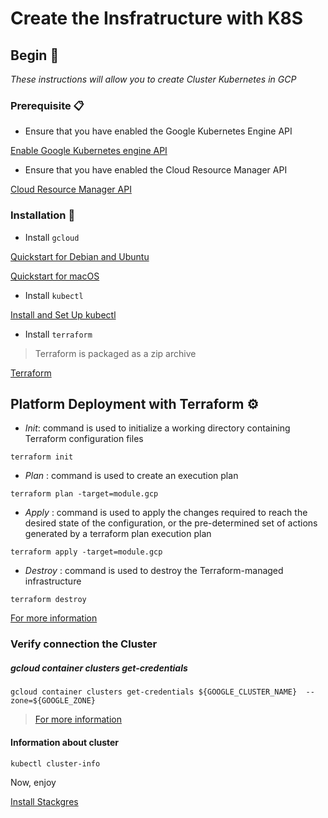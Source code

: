 # Create the Insfratructure with K8S  

## Begin 🚀

_These instructions will allow you to create Cluster Kubernetes in GCP_

### Prerequisite 📋
* Ensure that you have enabled the Google Kubernetes Engine API

[Enable Google Kubernetes engine API](https://console.cloud.google.com/apis/library/container.googleapis.com?q=kubernetes%20engine&_ga=2.224967516.-797693169.1575039274)

* Ensure that you have enabled the Cloud Resource Manager API

[Cloud Resource Manager API](https://console.developers.google.com/apis/api/cloudresourcemanager.googleapis.com/overview?project=1050457845479)
### Installation 🔧
* Install `gcloud`

[Quickstart for Debian and Ubuntu](https://cloud.google.com/sdk/docs/quickstart-debian-ubuntu)

[Quickstart for macOS](https://cloud.google.com/sdk/docs/quickstart-macos)

* Install `kubectl`

[Install and Set Up kubectl](https://kubernetes.io/docs/tasks/tools/install-kubectl/)

* Install `terraform`

> Terraform is packaged as a zip archive

[Terraform](https://learn.hashicorp.com/terraform/getting-started/install.html)

## Platform Deployment with Terraform  ⚙️

*  *Init*: command is used to initialize a working directory containing Terraform configuration files

`terraform init`

* *Plan* : command is used to create an execution plan

`terraform plan -target=module.gcp`

* *Apply* : command is used to apply the changes required to reach the desired state of the configuration, or the pre-determined set of actions generated by a terraform plan execution plan

`terraform apply -target=module.gcp`

* *Destroy* : command is used to destroy the Terraform-managed infrastructure

`terraform destroy`

[For more information](https://www.terraform.io/docs/commands/index.html)

### Verify connection the Cluster
##### gcloud container clusters get-credentials
`gcloud container clusters get-credentials ${GOOGLE_CLUSTER_NAME}  --zone=${GOOGLE_ZONE}`

> [For more information](https://cloud.google.com/sdk/gcloud/reference/container/clusters/get-credentials?hl=es)

#### Information about cluster

`kubectl cluster-info`

Now, enjoy

[Install Stackgres](https://gitlab.com/ongresinc/stackgres/blob/124-write-stackgres-0-8-documentation/doc/demo/gcloud.md)
